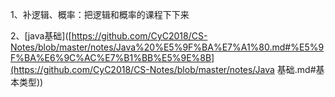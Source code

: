 1、补逻辑、概率：把逻辑和概率的课程下下来

2、[java基础]([https://github.com/CyC2018/CS-Notes/blob/master/notes/Java%20%E5%9F%BA%E7%A1%80.md#%E5%9F%BA%E6%9C%AC%E7%B1%BB%E5%9E%8B](https://github.com/CyC2018/CS-Notes/blob/master/notes/Java 基础.md#基本类型))

